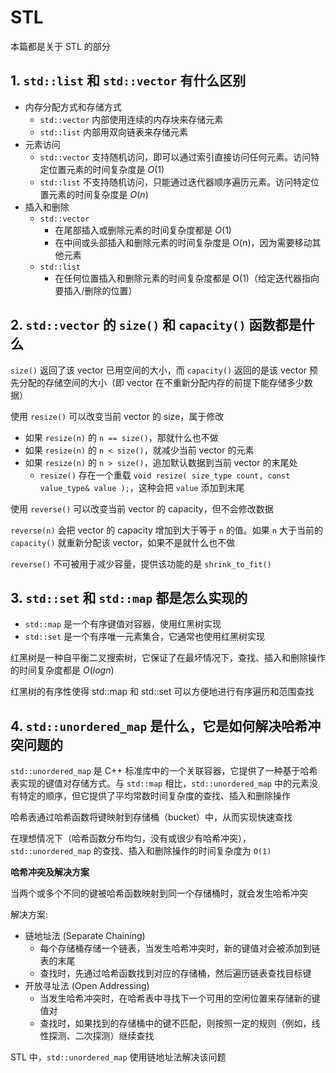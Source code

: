 # STL

本篇都是关于 STL 的部分

## 1. `std::list` 和 `std::vector` 有什么区别

- 内存分配方式和存储方式
    - `std::vector` 内部使用连续的内存块来存储元素
    - `std::list` 内部用双向链表来存储元素
- 元素访问
    - `std::vector` 支持随机访问，即可以通过索引直接访问任何元素。访问特定位置元素的时间复杂度是 $O(1)$
    - `std::list` 不支持随机访问，只能通过迭代器顺序遍历元素。访问特定位置元素的时间复杂度是 $O(n)$
- 插入和删除
    - `std::vector`
        - 在尾部插入或删除元素的时间复杂度都是 $O(1)$
        - 在中间或头部插入和删除元素的时间复杂度是 O(n)，因为需要移动其他元素
    - `std::list`
        - 在任何位置插入和删除元素的时间复杂度都是 O(1)（给定迭代器指向要插入/删除的位置）

## 2. `std::vector` 的 `size()` 和 `capacity()` 函数都是什么

`size()` 返回了该 vector 已用空间的大小，而 `capacity()` 返回的是该 vector 预先分配的存储空间的大小（即 vector 在不重新分配内存的前提下能存储多少数据）

使用 `resize()` 可以改变当前 vector 的 size，属于修改

- 如果 `resize(n)` 的 `n == size()`，那就什么也不做
- 如果 `resize(n)` 的 `n < size()`，就减少当前 vector 的元素
- 如果 `resize(n)` 的 `n > size()`，追加默认数据到当前 vector 的末尾处
    - `resize()` 存在一个重载 `void resize( size_type count, const value_type& value );`，这种会把 `value` 添加到末尾

使用 `reverse()` 可以改变当前 vector 的 capacity，但不会修改数据

`reverse(n)` 会把 vector 的 capacity 增加到大于等于 `n` 的值。如果 `n` 大于当前的 `capacity()` 就重新分配该 vector，如果不是就什么也不做

`reverse()` 不可被用于减少容量，提供该功能的是 `shrink_to_fit()`

## 3. `std::set` 和 `std::map` 都是怎么实现的

- `std::map` 是一个有序键值对容器，使用红黑树实现
- `std::set` 是一个有序唯一元素集合，它通常也使用红黑树实现

红黑树是一种自平衡二叉搜索树，它保证了在最坏情况下，查找、插入和删除操作的时间复杂度都是 $O(log n)$

红黑树的有序性使得 std::map 和 std::set 可以方便地进行有序遍历和范围查找

## 4. `std::unordered_map` 是什么，它是如何解决哈希冲突问题的

`std::unordered_map` 是 C++ 标准库中的一个关联容器，它提供了一种基于哈希表实现的键值对存储方式。与 `std::map` 相比，`std::unordered_map` 中的元素没有特定的顺序，但它提供了平均常数时间复杂度的查找、插入和删除操作

哈希表通过哈希函数将键映射到存储桶（bucket）中，从而实现快速查找

在理想情况下（哈希函数分布均匀，没有或很少有哈希冲突），`std::unordered_map` 的查找、插入和删除操作的时间复杂度为 `O(1)`

**哈希冲突及解决方案**

当两个或多个不同的键被哈希函数映射到同一个存储桶时，就会发生哈希冲突

解决方案:

- 链地址法 (Separate Chaining)
    - 每个存储桶存储一个链表，当发生哈希冲突时，新的键值对会被添加到链表的末尾
    - 查找时，先通过哈希函数找到对应的存储桶，然后遍历链表查找目标键
- 开放寻址法 (Open Addressing)
    - 当发生哈希冲突时，在哈希表中寻找下一个可用的空闲位置来存储新的键值对
    - 查找时，如果找到的存储桶中的键不匹配，则按照一定的规则（例如，线性探测、二次探测）继续查找

STL 中，`std::unordered_map` 使用链地址法解决该问题
